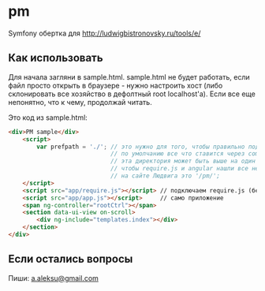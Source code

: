 # pm
Symfony обертка для http://ludwigbistronovsky.ru/tools/e/

Как использовать
-----

Для начала загляни в sample.html.
sample.html не будет работать, если файл просто открыть в браузере - нужно настроить хост (либо склонировать все хозяйство в дефолтный root localhost'а).
Если все еще непонятно, что к чему, продолжай читать.

Это код из sample.html:

```html
<div>PM sample</div>
    <script>
        var prefpath = './'; // это нужно для того, чтобы правильно подгружались темплейты и все такое
                             // по умолчанию все что ставится через composer кладется в директорию vendor
                             // эта директория может быть выше на один уровень чем корень хоста
                             // чтобы require.js и angular нашли все необходимые файлы, нужно определить префикс пути до них
                             // на сайте Людвига это '/pm/';
    </script>
    <script src="app/require.js"></script> // подключаем require.js (без него была каша из подключаемых js-ников)
    <script src="app/app.js"></script>     // само приложение
    <span ng-controller="rootCtrl"></span>
    <section data-ui-view on-scroll>
        <div ng-include="templates.index"></div>
    </section>
</div>
```

Если остались вопросы
---------------------

Пиши: a.aleksu@gmail.com
